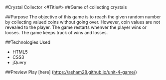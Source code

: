 #Crystal Collector  <#Title#>
##Game of collecting crystals

##Purpose
The objective of this game is to reach the given random number by collecting valued coins without going over. However, coin values are not revealed to the player. The game restarts whenver the player wins or looses. The game keeps track of wins and losses. 


##Technologies Used
- HTML5
- CSS3
- jQuery

##Preview
Play [here] (https://asham28.github.io/unit-4-game/)
